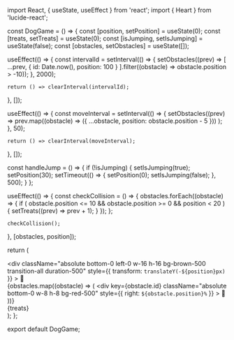 import React, { useState, useEffect } from 'react';
import { Heart } from 'lucide-react';

const DogGame = () => {
  const [position, setPosition] = useState(0);
  const [treats, setTreats] = useState(0);
  const [isJumping, setIsJumping] = useState(false);
  const [obstacles, setObstacles] = useState([]);

  useEffect(() => {
    const intervalId = setInterval(() => {
      setObstacles((prev) => [
        ...prev,
        { id: Date.now(), position: 100 }
      ].filter((obstacle) => obstacle.position > -10));
    }, 2000);

    return () => clearInterval(intervalId);
  }, []);

  useEffect(() => {
    const moveInterval = setInterval(() => {
      setObstacles((prev) =>
        prev.map((obstacle) => ({ ...obstacle, position: obstacle.position - 5 }))
      );
    }, 50);

    return () => clearInterval(moveInterval);
  }, []);

  const handleJump = () => {
    if (!isJumping) {
      setIsJumping(true);
      setPosition(30);
      setTimeout(() => {
        setPosition(0);
        setIsJumping(false);
      }, 500);
    }
  };

  useEffect(() => {
    const checkCollision = () => {
      obstacles.forEach((obstacle) => {
        if (
          obstacle.position <= 10 &&
          obstacle.position >= 0 &&
          position < 20
        ) {
          setTreats((prev) => prev + 1);
        }
      });
    };

    checkCollision();
  }, [obstacles, position]);

  return (
    <div className="relative w-full h-64 bg-blue-200 overflow-hidden" onClick={handleJump}>
      <div
        className="absolute bottom-0 left-0 w-16 h-16 bg-brown-500 transition-all duration-500"
        style={{ transform: `translateY(-${position}px)` }}
      >
        🐶
      </div>
      {obstacles.map((obstacle) => (
        <div
          key={obstacle.id}
          className="absolute bottom-0 w-8 h-8 bg-red-500"
          style={{ right: `${obstacle.position}%` }}
        >
          🦴
        </div>
      ))}
      <div className="absolute top-2 left-2 flex items-center">
        <Heart className="text-red-500 mr-2" />
        <span className="text-xl font-bold">{treats}</span>
      </div>
    </div>
  );
};

export default DogGame;
